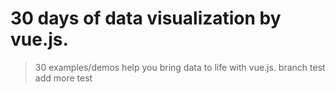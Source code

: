 # 30 days of data visualization by vue.js.

> 30 examples/demos help you bring data to life with vue.js.
> branch test
> add more test
